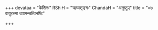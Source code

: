 +++
devataa = "केशिनः"
RShiH = "ऋष्यशृङ्गः"
ChandaH = "अनुष्टुप्"
title = "०७ वायुरस्मा उपामन्थत्पिनष्टि"

+++
